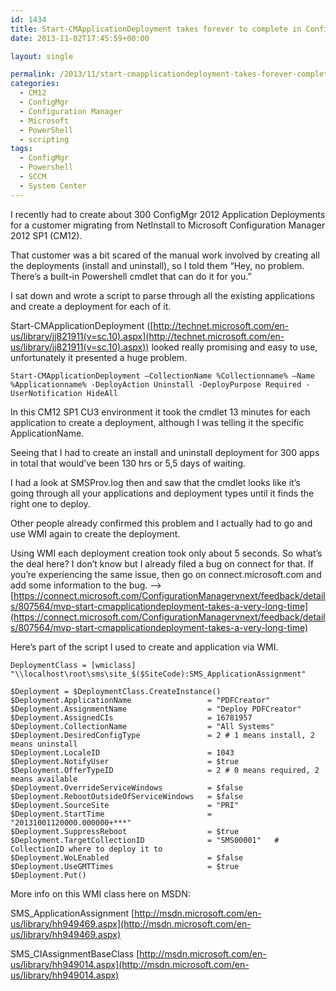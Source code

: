 ```yaml
---
id: 1434
title: Start-CMApplicationDeployment takes forever to complete in ConfigMgr
date: 2013-11-02T17:45:59+00:00

layout: single

permalink: /2013/11/start-cmapplicationdeployment-takes-forever-complete-configmgr/
categories:
  - CM12
  - ConfigMgr
  - Configuration Manager
  - Microsoft
  - PowerShell
  - scripting
tags:
  - ConfigMgr
  - Powershell
  - SCCM
  - System Center
---
```

I recently had to create about 300 ConfigMgr 2012 Application Deployments for a customer migrating from NetInstall to Microsoft Configuration Manager 2012 SP1 (CM12).

That customer was a bit scared of the manual work involved by creating all the deployments (install and uninstall), so I told them “Hey, no problem. There’s a built-in Powershell cmdlet that can do it for you.”

I sat down and wrote a script to parse through all the existing applications and create a deployment for each of it.

Start-CMApplicationDeployment ([http://technet.microsoft.com/en-us/library/jj821911(v=sc.10).aspx](http://technet.microsoft.com/en-us/library/jj821911(v=sc.10).aspx)) looked really promising and easy to use, unfortunately it presented a huge problem.

`Start-CMApplicationDeployment –CollectionName %Collectionname% –Name %Applicationname% -DeployAction Uninstall -DeployPurpose Required -UserNotification HideAll`

In this CM12 SP1 CU3 environment it took the cmdlet 13 minutes for each application to create a deployment, although I was telling it the specific ApplicationName.

Seeing that I had to create an install and uninstall deployment for 300 apps in total that would’ve been 130 hrs or 5,5 days of waiting.

I had a look at SMSProv.log then and saw that the cmdlet looks like it’s going through all your applications and deployment types until it finds the right one to deploy.

Other people already confirmed this problem and I actually had to go and use WMI again to create the deployment.

Using WMI each deployment creation took only about 5 seconds. So what’s the deal here? I don’t know but I already filed a bug on connect for that. If you’re experiencing the same issue, then go on connect.microsoft.com and add some information to the bug. –> [https://connect.microsoft.com/ConfigurationManagervnext/feedback/details/807564/mvp-start-cmapplicationdeployment-takes-a-very-long-time](https://connect.microsoft.com/ConfigurationManagervnext/feedback/details/807564/mvp-start-cmapplicationdeployment-takes-a-very-long-time)

Here’s part of the script I used to create and application via WMI.

```
DeploymentClass = [wmiclass] "\\localhost\root\sms\site_$($SiteCode):SMS_ApplicationAssignment"

$Deployment = $DeploymentClass.CreateInstance()
$Deployment.ApplicationName                 = "PDFCreator"
$Deployment.AssignmentName                  = "Deploy PDFCreator"
$Deployment.AssignedCIs                     = 16781957
$Deployment.CollectionName                  = "All Systems"
$Deployment.DesiredConfigType               = 2 # 1 means install, 2 means uninstall
$Deployment.LocaleID                        = 1043
$Deployment.NotifyUser                      = $true
$Deployment.OfferTypeID                     = 2 # 0 means required, 2 means available
$Deployment.OverrideServiceWindows          = $false
$Deployment.RebootOutsideOfServiceWindows   = $false
$Deployment.SourceSite                      = "PRI"
$Deployment.StartTime                       = "20131001120000.000000+***"
$Deployment.SuppressReboot                  = $true
$Deployment.TargetCollectionID              = "SMS00001"   # CollectionID where to deploy it to
$Deployment.WoLEnabled                      = $false
$Deployment.UseGMTTimes                     = $true
$Deployment.Put()
```

More info on this WMI class here on MSDN:

SMS_ApplicationAssignment [http://msdn.microsoft.com/en-us/library/hh949469.aspx](http://msdn.microsoft.com/en-us/library/hh949469.aspx)

SMS_CIAssignmentBaseClass [http://msdn.microsoft.com/en-us/library/hh949014.aspx](http://msdn.microsoft.com/en-us/library/hh949014.aspx)



